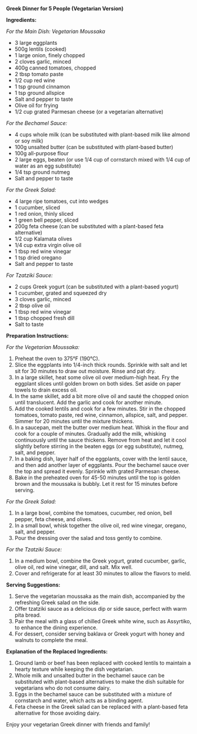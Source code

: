 **Greek Dinner for 5 People (Vegetarian Version)**

**Ingredients:**

*For the Main Dish: Vegetarian Moussaka*
- 3 large eggplants
- 500g lentils (cooked)
- 1 large onion, finely chopped
- 2 cloves garlic, minced
- 400g canned tomatoes, chopped
- 2 tbsp tomato paste
- 1/2 cup red wine
- 1 tsp ground cinnamon
- 1 tsp ground allspice
- Salt and pepper to taste
- Olive oil for frying
- 1/2 cup grated Parmesan cheese (or a vegetarian alternative)

*For the Bechamel Sauce:*
- 4 cups whole milk (can be substituted with plant-based milk like almond or soy milk)
- 100g unsalted butter (can be substituted with plant-based butter)
- 100g all-purpose flour
- 2 large eggs, beaten (or use 1/4 cup of cornstarch mixed with 1/4 cup of water as an egg substitute)
- 1/4 tsp ground nutmeg
- Salt and pepper to taste

*For the Greek Salad:*
- 4 large ripe tomatoes, cut into wedges
- 1 cucumber, sliced
- 1 red onion, thinly sliced
- 1 green bell pepper, sliced
- 200g feta cheese (can be substituted with a plant-based feta alternative)
- 1/2 cup Kalamata olives
- 1/4 cup extra virgin olive oil
- 1 tbsp red wine vinegar
- 1 tsp dried oregano
- Salt and pepper to taste

*For Tzatziki Sauce:*
- 2 cups Greek yogurt (can be substituted with a plant-based yogurt)
- 1 cucumber, grated and squeezed dry
- 3 cloves garlic, minced
- 2 tbsp olive oil
- 1 tbsp red wine vinegar
- 1 tbsp chopped fresh dill
- Salt to taste

**Preparation Instructions:**

*For the Vegetarian Moussaka:*
1. Preheat the oven to 375°F (190°C).
2. Slice the eggplants into 1/4-inch thick rounds. Sprinkle with salt and let sit for 30 minutes to draw out moisture. Rinse and pat dry.
3. In a large skillet, heat some olive oil over medium-high heat. Fry the eggplant slices until golden brown on both sides. Set aside on paper towels to drain excess oil.
4. In the same skillet, add a bit more olive oil and sauté the chopped onion until translucent. Add the garlic and cook for another minute.
5. Add the cooked lentils and cook for a few minutes. Stir in the chopped tomatoes, tomato paste, red wine, cinnamon, allspice, salt, and pepper. Simmer for 20 minutes until the mixture thickens.
6. In a saucepan, melt the butter over medium heat. Whisk in the flour and cook for a couple of minutes. Gradually add the milk, whisking continuously until the sauce thickens. Remove from heat and let it cool slightly before stirring in the beaten eggs (or egg substitute), nutmeg, salt, and pepper.
7. In a baking dish, layer half of the eggplants, cover with the lentil sauce, and then add another layer of eggplants. Pour the bechamel sauce over the top and spread it evenly. Sprinkle with grated Parmesan cheese.
8. Bake in the preheated oven for 45-50 minutes until the top is golden brown and the moussaka is bubbly. Let it rest for 15 minutes before serving.

*For the Greek Salad:*
1. In a large bowl, combine the tomatoes, cucumber, red onion, bell pepper, feta cheese, and olives.
2. In a small bowl, whisk together the olive oil, red wine vinegar, oregano, salt, and pepper.
3. Pour the dressing over the salad and toss gently to combine.

*For the Tzatziki Sauce:*
1. In a medium bowl, combine the Greek yogurt, grated cucumber, garlic, olive oil, red wine vinegar, dill, and salt. Mix well.
2. Cover and refrigerate for at least 30 minutes to allow the flavors to meld.

**Serving Suggestions:**
1. Serve the vegetarian moussaka as the main dish, accompanied by the refreshing Greek salad on the side.
2. Offer tzatziki sauce as a delicious dip or side sauce, perfect with warm pita bread.
3. Pair the meal with a glass of chilled Greek white wine, such as Assyrtiko, to enhance the dining experience.
4. For dessert, consider serving baklava or Greek yogurt with honey and walnuts to complete the meal.

**Explanation of the Replaced Ingredients:**
1. Ground lamb or beef has been replaced with cooked lentils to maintain a hearty texture while keeping the dish vegetarian.
2. Whole milk and unsalted butter in the bechamel sauce can be substituted with plant-based alternatives to make the dish suitable for vegetarians who do not consume dairy.
3. Eggs in the bechamel sauce can be substituted with a mixture of cornstarch and water, which acts as a binding agent.
4. Feta cheese in the Greek salad can be replaced with a plant-based feta alternative for those avoiding dairy.

Enjoy your vegetarian Greek dinner with friends and family!